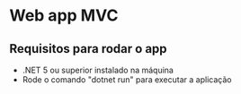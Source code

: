 # Web app MVC

## Requisitos para rodar o app

- .NET 5 ou superior instalado na máquina
- Rode o comando "dotnet run" para executar a aplicação
